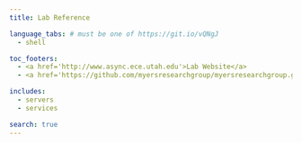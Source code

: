 ```yaml
---
title: Lab Reference

language_tabs: # must be one of https://git.io/vQNgJ
  - shell

toc_footers:
  - <a href='http://www.async.ece.utah.edu'>Lab Website</a>
  - <a href='https://github.com/myersresearchgroup/myersresearchgroup.github.io'>Documentation Repository</a>

includes:
  - servers
  - services

search: true
---
```


